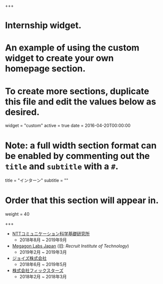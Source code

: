 +++
# Internship widget.
# An example of using the custom widget to create your own homepage section.
# To create more sections, duplicate this file and edit the values below as desired.
widget = "custom"
active = true
date = 2016-04-20T00:00:00

# Note: a full width section format can be enabled by commenting out the `title` and `subtitle` with a `#`.
title = "インターン"
subtitle = ""

# Order that this section will appear in.
weight = 40

+++

- [NTTコミュニケーション科学基礎研究所](http://www.kecl.ntt.co.jp/)
  - 2018年8月 ~ 2019年9月
- [Megagon Labs Japan](http://www.megagon.ai/) (旧: _Recruit Institute of Technology_)
  - 2019年2月 ~ 2019年3月
- [ジョイズ株式会社](https://www.joyz.co.jp/)
  - 2018年6月 ~ 2019年5月
- [株式会社フィックスターズ](https://www.fixstars.com/)
  - 2018年2月 ~ 2018年3月
